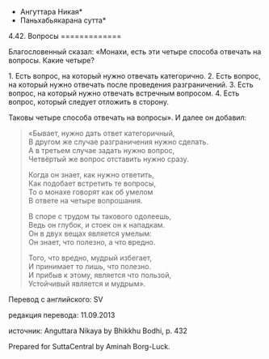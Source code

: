 * Ангуттара Никая*
* Паньхабьякарана сутта*

4\.42\. Вопросы
\=\=\=\=\=\=\=\=\=\=\=\=\=

Благословенный сказал: «Монахи, есть эти четыре способа отвечать на вопросы\. Какие четыре?

1\. Есть вопрос, на который нужно отвечать категорично\.
2\. Есть вопрос, на который нужно отвечать после проведения разграничений\.
3\. Есть вопрос, на который нужно отвечать встречным вопросом\.
4\. Есть вопрос, который следует отложить в сторону\.

Таковы четыре способа отвечать на вопросы»\. И далее он добавил:

> «Бывает, нужно дать ответ категоричный,  
> В другом же случае разграничения нужно сделать\.  
> А в третьем случае задать нужно вопрос,  
> Четвёртый же вопрос отставить нужно сразу\.  
>   
> Когда он знает, как нужно ответить,  
> Как подобает встретить те вопросы,  
> То о монахе говорят как об умелом  
> В ответе на четыре вопрошания\.  
>   
> В споре с трудом ты такового одолеешь,  
> Ведь он глубок, и стоек он к нападкам\.  
> Он в двух вещах является умелым:  
> Он знает, что полезно, а что вредно\.  
>   
> Того, что вредно, мудрый избегает,  
> И принимает то лишь, что полезно\.  
> И прибыв к этому, является что пользой,  
> Устойчивый является и мудрым»\.

Перевод с английского: SV

редакция перевода: 11\.09\.2013

источник: Anguttara Nikaya by Bhikkhu Bodhi, p\. 432

Prepared for SuttaCentral by Aminah Borg\-Luck\.